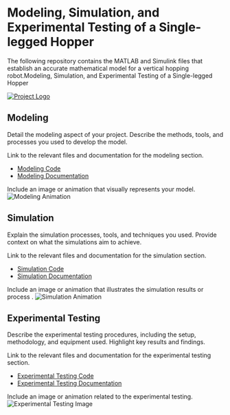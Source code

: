 # Modeling, Simulation, and Experimental Testing of a Single-legged Hopper
The following repository contains the MATLAB and Simulink files that establish an accurate mathematical model for a vertical hopping robot.Modeling, Simulation, and Experimental Testing of a Single-legged Hopper

[![Project Logo](path/to/logo.png)](https://github.com/your-repo)

## Modeling
Detail the modeling aspect of your project. Describe the methods, tools, and processes you used to develop the model.

Link to the relevant files and documentation for the modeling section.
- [Modeling Code](path/to/modeling_code)
- [Modeling Documentation](path/to/modeling_documentation)

Include an image or animation that visually represents your model.
![Modeling Animation](path/to/modeling_animation.gif)

## Simulation
Explain the simulation processes, tools, and techniques you used. Provide context on what the simulations aim to achieve.

Link to the relevant files and documentation for the simulation section.
- [Simulation Code](path/to/simulation_code)
- [Simulation Documentation](path/to/simulation_documentation)

Include an image or animation that illustrates the simulation results or process .
![Simulation Animation](path/to/simulation_animation.gif)

## Experimental Testing
Describe the experimental testing procedures, including the setup, methodology, and equipment used. Highlight key results and findings.

Link to the relevant files and documentation for the experimental testing section.
- [Experimental Testing Code](path/to/experimental_testing_code)
- [Experimental Testing Documentation](path/to/experimental_testing_documentation)

Include an image or animation related to the experimental testing.
![Experimental Testing Image](path/to/experimental_testing_image.jpg)
